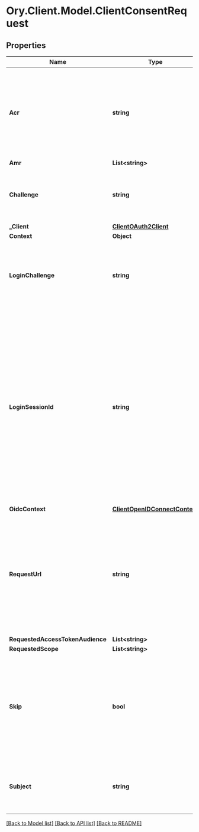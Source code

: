 # Ory.Client.Model.ClientConsentRequest

## Properties

Name | Type | Description | Notes
------------ | ------------- | ------------- | -------------
**Acr** | **string** | ACR represents the Authentication AuthorizationContext Class Reference value for this authentication session. You can use it to express that, for example, a user authenticated using two factor authentication. | [optional] 
**Amr** | **List&lt;string&gt;** |  | [optional] 
**Challenge** | **string** | ID is the identifier (\&quot;authorization challenge\&quot;) of the consent authorization request. It is used to identify the session. | 
**_Client** | [**ClientOAuth2Client**](ClientOAuth2Client.md) |  | [optional] 
**Context** | **Object** |  | [optional] 
**LoginChallenge** | **string** | LoginChallenge is the login challenge this consent challenge belongs to. It can be used to associate a login and consent request in the login &amp; consent app. | [optional] 
**LoginSessionId** | **string** | LoginSessionID is the login session ID. If the user-agent reuses a login session (via cookie / remember flag) this ID will remain the same. If the user-agent did not have an existing authentication session (e.g. remember is false) this will be a new random value. This value is used as the \&quot;sid\&quot; parameter in the ID Token and in OIDC Front-/Back- channel logout. It&#39;s value can generally be used to associate consecutive login requests by a certain user. | [optional] 
**OidcContext** | [**ClientOpenIDConnectContext**](ClientOpenIDConnectContext.md) |  | [optional] 
**RequestUrl** | **string** | RequestURL is the original OAuth 2.0 Authorization URL requested by the OAuth 2.0 client. It is the URL which initiates the OAuth 2.0 Authorization Code or OAuth 2.0 Implicit flow. This URL is typically not needed, but might come in handy if you want to deal with additional request parameters. | [optional] 
**RequestedAccessTokenAudience** | **List&lt;string&gt;** |  | [optional] 
**RequestedScope** | **List&lt;string&gt;** |  | [optional] 
**Skip** | **bool** | Skip, if true, implies that the client has requested the same scopes from the same user previously. If true, you must not ask the user to grant the requested scopes. You must however either allow or deny the consent request using the usual API call. | [optional] 
**Subject** | **string** | Subject is the user ID of the end-user that authenticated. Now, that end user needs to grant or deny the scope requested by the OAuth 2.0 client. | [optional] 

[[Back to Model list]](../README.md#documentation-for-models) [[Back to API list]](../README.md#documentation-for-api-endpoints) [[Back to README]](../README.md)

